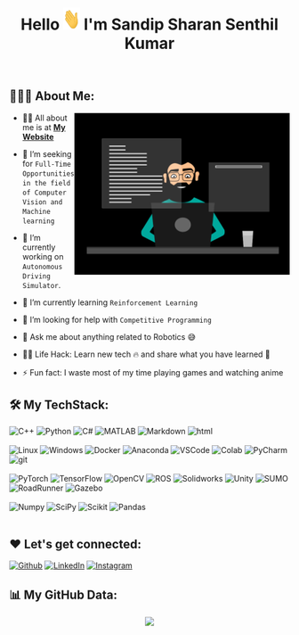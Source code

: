 <h1 align="center">Hello   <img src="https://raw.githubusercontent.com/ABSphreak/ABSphreak/master/gifs/Hi.gif" width="30px" height="40px">   I'm Sandip Sharan Senthil Kumar</h1>


<!-- <div align="center">
  <img src ="./banner.png" />
  
</div> -->

 <br/>

## 👨🏻‍💻 About Me:

<img  src="./thoughtworks-gif_dribbble.gif" height="290px" align="right" />

- 🙋‍♂️ All about me is at **[My Website](https://sandipsharan.vercel.app/)**

- 👯 I’m seeking for `Full-Time Opportunities in the field of Computer Vision and Machine learning`

- 🔭 I’m currently working on `Autonomous Driving Simulator`.

- 🌱 I’m currently learning `Reinforcement Learning`

- 🤔 I’m looking for help with `Competitive Programming`

- 💬 Ask me about anything related to Robotics :sweat_smile:

- 👨‍💻 Life Hack: Learn new tech :fire: and share what you have learned :tada:

- ⚡ Fun fact: I waste most of my time playing games and watching anime

## 🛠️ My TechStack:

<p>
<img alt="C++" src="https://img.shields.io/badge/C%2B%2B-00599C?style=for-the-badge&logo=c%2B%2B&logoColor=white" height="25px"/>
<img alt="Python" src="https://img.shields.io/badge/Python-14354C?style=for-the-badge&logo=python&logoColor=white" height="25px"/>
<img alt="C#" src="https://img.shields.io/badge/C%23-8A2BE2?logo=csharp&logoColor=white&color=%23512BD4" height="25px">
<img alt="MATLAB" src="https://img.shields.io/badge/MATLAB-0072C1?style=for-the-badge&logo=matlab&logoColor=white" height="25px">
<img alt="Markdown" src="https://img.shields.io/badge/Markdown-000000?style=for-the-badge&logo=markdown&logoColor=white"  height="25px"/>
<img alt="html" src="https://img.shields.io/badge/HTML5-E34F26?style=for-the-badge&logo=html5&logoColor=white" height="25px"/>

</br>
</br>


<img alt="Linux" src="https://img.shields.io/badge/Linux-8A2BE2?logo=linux&logoColor=white&color=%23FCC624" height="25px"/>
<img alt="Windows" src="https://img.shields.io/badge/Windows-8A2BE2?logo=windows10&logoColor=white&color=%230078D4" height="25px"/>
<img alt="Docker" src="https://img.shields.io/badge/Docker-8A2BE2?logo=docker&logoColor=white&color=%232496ED" height="25px"/>
<img alt="Anaconda" src="https://img.shields.io/badge/Anaconda-8A2BE2?logo=anaconda&logoColor=white&color=%2344A833" height="25px"/>
<img alt="VSCode" src="https://img.shields.io/badge/VS%20Code-8A2BE2?logo=visualstudiocode&logoColor=white&color=%23007ACC" height="25px"/>
<img alt="Colab" src="https://img.shields.io/badge/Google%20Colab-8A2BE2?logo=googlecolab&logoColor=white&color=%23F9AB00" height="25px"/>
<img alt="PyCharm" src="https://img.shields.io/badge/PyCharm-8A2BE2?logo=pycharm&logoColor=white&color=%23000000" height="25px"/>
<img alt="git" src="https://img.shields.io/badge/-Git-F05032?style=flat-square&logo=git&logoColor=white" height="25px"/>
</br>
</br>

<img alt="PyTorch" src="https://img.shields.io/badge/PyTorch-EE4C2C?style=for-the-badge&logo=PyTorch&logoColor=white" height="25px">
<img alt="TensorFlow" src="https://img.shields.io/badge/TensorFlow-FF6F00?style=for-the-badge&logo=tensorflow&logoColor=white" height="25px">
<img alt="OpenCV" src="https://img.shields.io/badge/OpenCV-27338e?style=for-the-badge&logo=OpenCV&logoColor=white" height="25px">
<img alt="ROS" src="https://img.shields.io/badge/ROS%20,%20ROS2-22314E?style=for-the-badge&logo=ROS&logoColor=white" height="25px">
<img alt="Solidworks" src="https://img.shields.io/badge/SolidWorks-8A2BE2?logo=dassaultsystemes&logoColor=white&color=%23005386" height="25px">
<img alt="Unity" src="https://img.shields.io/badge/Unity-8A2BE2?logo=unity&logoColor=white&color=%23FFFFFF" height="25px">
<img alt="SUMO" src="https://img.shields.io/badge/SUMO-8A2BE2?logoColor=white&color=Green" height="25px">
<img alt="RoadRunner" src="https://img.shields.io/badge/RoadRunner-8A2BE2?logoColor=white&color=yellow" height="25px">
<img alt="Gazebo" src="https://img.shields.io/badge/Gazebo-8A2BE2?logoColor=white&color=orange" height="25px">
</br>
</br>

<img alt="Numpy" src="https://img.shields.io/badge/Numpy-777BB4?style=for-the-badge&logo=numpy&logoColor=white" height="25px">
<img alt="SciPy" src="https://img.shields.io/badge/SciPy-8A2BE2?logo=scipy&logoColor=white&color=%238CAAE6" height="25px">
<img alt="Scikit" src="https://img.shields.io/badge/scikit_learn-F7931E?style=for-the-badge&logo=scikit-learn&logoColor=white" height="25px">
<img alt="Pandas" src="https://img.shields.io/badge/Pandas-2C2D72?style=for-the-badge&logo=pandas&logoColor=white" height="25px"> 
</br>
</br>

</p>

## ❤️ Let's get connected:

<p><a href="https://sandipsharan.vercel.app/" target="_blank"><img alt="Github" src="https://img.shields.io/badge/Portfolio-8A2BE2?style=plastic&logoColor=white&color=purple" height="30px" /></a> <a href="https://www.linkedin.com/in/sandipsharan/" target="_blank"><img alt="LinkedIn" src="https://img.shields.io/badge/linkedin-%230077B5.svg?&style=for-the-badge&logo=linkedin&logoColor=white"  height="30px"/></a> <a href="https://www.instagram.com/p.i.k.a__c.h.u" target="_blank"><img alt="Instagram" src="https://img.shields.io/badge/Instagram-E4405F?style=for-the-badge&logo=instagram&logoColor=white"  height="30px"/></a>
</p>


## 📊 My GitHub Data:

<div align="center">
  <!-- <img align="left" width=47% src="https://github-readme-stats.vercel.app/api?username=sandipsharan&theme=dark"/> -->
  <img align="center" src="https://github-readme-stats.vercel.app/api?username=sandipsharan&theme=dark&show_ocons=true" />
</div>

